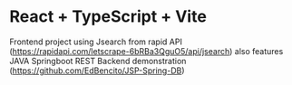 # React + TypeScript + Vite

Frontend project using Jsearch from rapid API  (https://rapidapi.com/letscrape-6bRBa3QguO5/api/jsearch)
also features JAVA Springboot REST Backend demonstration (https://github.com/EdBencito/JSP-Spring-DB)